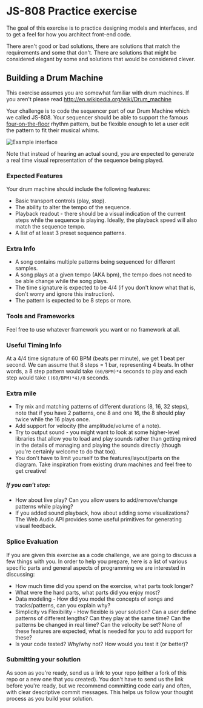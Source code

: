 # JS-808 Practice exercise

The goal of this exercise is to practice designing models and
interfaces, and to get a feel for how you architect front-end code.

There aren't good or bad solutions, there are solutions that
match the requirements and some that don't. There are solutions that
might be considered elegant by some and solutions that would be
considered clever.

## Building a Drum Machine

This exercise assumes you are somewhat familiar with drum machines.
If you aren't
please read http://en.wikipedia.org/wiki/Drum_machine

Your challenge is to code the sequencer part of our Drum Machine which
we called JS-808. Your sequencer should be able to support the famous [four-on-the-floor](http://en.wikipedia.org/wiki/Four_on_the_floor_(music)) rhythm pattern, but be flexible enough to let a user edit the pattern to fit their musical whims.

![Example interface](/sequence-diagram.png?raw=true)

Note that instead of hearing an actual sound, you are expected to
generate a real time visual representation of the sequence being played.

### Expected Features

Your drum machine should include the following features:

* Basic transport controls (play, stop).
* The ability to alter the tempo of the sequence.
* Playback readout - there should be a visual indication of the current steps
while the sequence is playing. Ideally, the playback speed will also match the
sequence tempo.
* A list of at least 3 preset sequence patterns.


### Extra Info

* A song contains multiple patterns being sequenced for different
  samples.
* A song plays at a given tempo (AKA bpm), the tempo does not need to
  be able change while the song plays.
* The time signature is expected to be 4/4 (if you don't know what that
  is, don't worry and ignore this instruction).
* The pattern is expected to be 8 steps or more.

### Tools and Frameworks

Feel free to use whatever framework you want or no framework at all.

### Useful Timing Info

At a 4/4 time signature of 60 BPM (beats per minute), we get 1 beat per second.
We can assume that 8 steps = 1 bar, representing 4 beats.
In other words, a 8 step pattern would take `(60/BPM)*4` seconds to play and each step would take `((60/BPM)*4)/8` seconds.


### Extra mile

* Try mix and matching patterns of different durations (8, 16, 32 steps),
  note that if you have 2 patterns, one 8 and one 16, the 8 should play
  twice while the 16 plays once.
* Add support for velocity (the amplitude/volume of a note).
* Try to output sound - you might want to look at some higher-level libraries that allow you to load and play sounds rather than getting mired in the details of managing and playing the sounds directly (though you're certainly welcome to do that too).
* You don't have to limit yourself to the features/layout/parts on the diagram. Take inspiration from existing drum machines and feel free to get creative!

##### If you can't stop:

* How about live play? Can you allow users to add/remove/change patterns
  while playing?
* If you added sound playback, how about adding some visualizations? The Web Audio API provides some useful primitives for generating visual feedback.


### Splice Evaluation

If you are given this exercise as a code challenge, we are going to
discuss a few things with you. In order to help you prepare, here is a
list of various specific parts and general aspects of programming we are
interested in discussing:

* How much time did you spend on the exercise, what parts took longer?
* What were the hard parts, what parts did you enjoy most?
* Data modeling - How did you model the concepts of songs and
  tracks/patterns, can you explain why?
* Simplicity vs Flexibility - How flexible is your solution? Can a user
  define patterns of different lengths? Can they play at the same time?
  Can the patterns be changed in real time? Can the velocity be set?
  None of these features are expected, what is needed for you to add
  support for these?
* Is your code tested? Why/why not? How would you test it (or better)?


### Submitting your solution

As soon as you're ready, send us a link to your repo (either a fork of this repo or a new one that you created). You don't have to send us the link before you're ready, but we recommend committing code early and often, with clear descriptive commit messages. This helps us follow your thought process as you build your solution.
